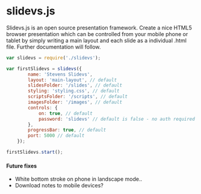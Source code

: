 # slidevs.js

Slidevs.js is an open source presentation framework. Create a nice HTML5 browser presentation which can be controlled from your mobile phone or tablet by simply writing a main layout and each slide as a individual .html file. Further documentation will follow.

```javascript
var slidevs = require('./slidevs');

var firstSlidevs = slidevs({
        name: 'Stevens Slidevs',
        layout: 'main-layout', // default
        slidesFolder: '/slides', // default
        styling: 'styling.css', // default
        scriptsFolder: '/scripts', // default
        imagesFolder: '/images', // default
        controls: {
            on: true, // default
            password: 'slidevs' // default is false - no auth required
        },
        progressBar: true, // default
        port: 5000 // default
    });

firstSlidevs.start();
```

#### Future fixes
- White bottom stroke on phone in landscape mode..
- Download notes to mobile devices?
